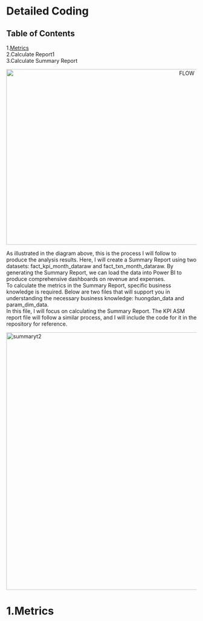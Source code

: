 # Detailed Coding
## Table of Contents
  1.[Metrics](#1metrics)  
  2.Calculate Report1  
  3.Calculate Summary Report  

<p align="center">
  <img width="940" height="465" alt="FLOW" src="https://github.com/user-attachments/assets/570dde93-86e0-4569-8961-7afa44947eab" />
</p>

As illustrated in the diagram above, this is the process I will follow to produce the analysis results. Here, I will create a Summary Report using two datasets: fact_kpi_month_dataraw and fact_txn_month_dataraw. By generating the Summary Report, we can load the data into Power BI to produce comprehensive dashboards on revenue and expenses.  
To calculate the metrics in the Summary Report, specific business knowledge is required. Below are two files that will support you in understanding the necessary business knowledge: huongdan_data and param_dim_data.  
In this file, I will focus on calculating the Summary Report. The KPI ASM report file will follow a similar process, and I will include the code for it in the repository for reference.  

<img width="1249" height="682" alt="summaryt2" src="https://github.com/user-attachments/assets/d387b5f7-ca3f-46d1-a8f9-293479d50759" />  

# 1.Metrics
